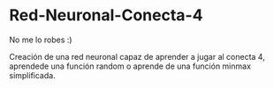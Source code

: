 # Red-Neuronal-Conecta-4
No me lo robes :)

Creación de una red neuronal capaz de aprender a jugar al conecta 4, aprendede una función random o aprende de una función minmax simplificada.
